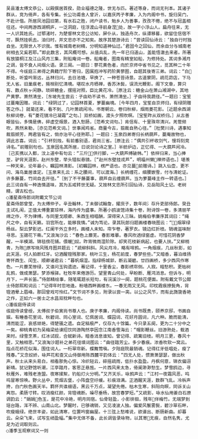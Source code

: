<!-- { "loadSidebar": true } -->
    吴县潘太傅文恭公，以殿撰居首揆，勋业福德之隆，世无与匹。著述等身，而词无刊本。其诸子群从，竞为倚声，各有专集。长公功甫舍人曾沂，以嘉庆丙子孝廉，入为内阁中书，旋归吴门，不赴计偕。所居凤池园旧第，有水石之胜，闭户读书，勉乡人为善事，孜孜不倦，绝不与冠盖相往还。中间两游西湖桐庐，一泛洞庭，往浮渡山寻前身涅处，故一字小浮山人。扁舟往来，无一人识其姓氏。过鄂渚时，为楚督林文忠公访知，屏仆从，独造舟次，纵谭移晷，欲留住信宿不可，飘然挂帆去。洎归时，并文忠亦不之知矣。故序其楚游诗云：“尝读回仙诗云：‘独自行时独自坐。无限世人不识我。惟有城南老树精，分明知道神仙过。’君固今之回仙，而余自分与城南老树相去又奚若耶。”即此数言，其风概可想。从值兵乱，先一年已归道山，盖能悟澈去来者。所著有放猿桐江及江山风月三集，附船庵词一卷。船庵者，图南有精室如船，为修持处。其词多湘月之调，皆不食人间烟火语。录三阕。一题曰：蓼花黄色者，向於京师中省书见之，觅其种二十年不得。今绂庭三弟得之典籍厅阶下寄归，因属抱冲写药阶黄蓼图，自题其後寄三弟。词云：“白断处，听蛩吟渐远，丛林归兴。去日池塘，早换了、一种苍苔诗景。古道蒙阴，疏花茆店，下马无人省。旧巢痕老，掖桓别忆清境。堪叹水月栖禅，香苏沐鬓，误流光鞭影。阁下文章，算只有、数点秋ヶ闲静。琐碎糖金，摆摇对照，臣比黄花冷。［原注云：糖金山在萧山湘湖中，其地产黄蓼。萧然清坐，［东坡先生尝云：子由劝不读书，萧然清坐。］子由待我蔬径。”一题曰：宝笙过蔓庵因赠。词云：“绿阴过了，记园林首夏，萝蔓幽境。［今年四月，宝笙自京师归，有绿阴赠答之作。］就菊还来，看不到、几叶萧疏闲冷。书寄朝云，卷归秋柳，烟雨菱花影。［近题余西湖秋柳词卷，有“菱花镜冷已凝霜”之句。］双桥如画，渡头夕照吹暝。［宝笙昨从双桥归。］从古善眼皆仙，多情是佛，碎虚空烟景。酒入愁肠，［范希文词句。］肯信有、十里珠帘清兴。羌管频吹，燕然未勒，［亦见范希文词。］世事闻鸡省。商量今古，翦裁自熟心径。”［杜樊川诗，遇事知裁翦撷芳，两君皆有之，倘亦治平心径熟耶。］一题曰：玉泉四弟寄归长柄葫芦，蔓庵故物也，调此志喜。词云：“引杯刻烛，有前番别语，君尚三省。［原注云：“偶共引杯收剑气，慢将刻竞诗名。”前赠别句也。玉泉因名其所居，曰说剑论诗之室。］半舫炉边，正忆得、一大葫芦闲冷。［己亥携以入都，汶上道中有句云：“三斤供行脚，一大葫芦缚破帏。”］依样归来，当心捧至，驴背天涯影。赵州东壁，举头错拟悬镜。［“赵州东壁挂戎芦”，明福州懒禅师语也。］堪羡一种天亲，论年最小，瞩园林清影。［初瞩园林，楞严语也。亦见蔓前赠诗。］跳入仙壶，更不问、海鸟巢居谁定。［玉泉来扎云：系之腰间，可以渡海。］长柄缠花，细腰嵌雪，付与清蛇证。许多藤蔓，竹间自去开径。”［到了不干藤蔓事，葫芦自云缠葫芦。当为萝蔓峰主作一转语也。］此三词自有一种逸情道味，其为五戒转世无疑。又按林文忠所引回仙诗，见岳阳风土记。老树精，谓古松也。
    ○潘星斋侍郎词附戴文节公词
    星斋侍郎曾莹，为太傅仲子。辛丑翰林，丁未御试翰詹，擢庶子，数年间氵存升吏部侍郎。癸丑主试礼闱，正值太傅重宴琼林，海内传为盛事。所著小鸥波馆诗集十卷，附诗馀一卷，多清丽芊绵之作，不为律缚。与同里戈顺卿、朱酉生相唱酬，深得宋人三昧。姚梅伯孝廉序其词曰：“绳尺之中，自有天籁。羽宫所在，能移我情。”诚为笃论。录其阮郎归题画楼春晓图云：“烟翠绿杨丝。梨云梦影迟。红阑干外立多时。画楼人未知。帘乍卷，著罗衣。镜边红折枝。销魂滋味耐寻思。玉骢花下嘶。”又浪淘沙云：“春色上蘼芜。春影难摹。春风吹透绿窗虚。可惜花阴香梦醒，一半模湖。锦毯傍花铺。偎暖奴。昨宵微雨湿阶除。却笑花枝新病起，也要人扶。”又柳梢青，为陈原写晓风残月图并题云：“疏柳斜斜。风尖月冷，略有啼鸦。一角烟痕，几丝秋影，如此天涯。何人拍断红牙。记酒醒镫残那家。桃叶三生，杨花前度，春梦些些。”又暗香，暮泊维扬寄怀酉生、闰生、顺卿诸君云：“暮帆烟湿。指绿杨城郭，断云凝碧。廿四画桥，多少西风作寒色。一片蘼芜惨绿，又谁问玉钩遗迹。蓦记得，十里香尘，春影绣帘侧。人寂。暗愁积。更枯树乱鸦，做成萧瑟。梦添堠驿。杜牧年来倦游历。望里青山何处，早盼断、雁鸿消息。但诉与，明月下，一声长笛。”侍郎精绘事，随笔辄题长短句，有浣溪沙一阕，题桃花便面。附有戴文节公醇士侍郎熙和词云：“记得年时忽地逢。粉墙西畔画楼东。一春无雨又无风。印枕霞痕撩鬓角，背镫酒晕上眉峰。那回曾戏可怜红。”文节词不多见，附录以尝一脔。以公之风节，而有此旖旎香艳之作，正如六一居士之水昌双枕畔句也。
    ○潘绂庭侍读词
    绂庭侍读曾绶，太傅叔子伯寅尚书尊人也。庚子孝廉，内阁侍读。尚书既贵，颐养京邸，书画自娱。有睡香花室词、秋碧词、同心室词、忆佩居词、蝶园词、花好月圆词，凡六种。脆而能清，清而能涩，哀感顽艳，得楚骚之遗。自定稿极严，仅存九十馀篇。今只录五阕，更为二十分中之一矣。柳桃青初为吴梅梁给谏招饮同游陶然亭因念江南香雪海云：“帽影鞭丝。旧游熟处，载酒来时。绿雪烹茶，红冰试砚，合赋新诗。暗香消息谁知。曾记得、疏篱旧枝。明月三更，春风十里，又触相思。”又浪淘沙题补之弟花径填词图云：“曲径踏芳尘。多少春痕。浓香吹软一窝云。指点花桥花似海，围住词人。一桁翠帘新。蝶舞莺嗔。夕阳庭院最销魂。记得红牙低唱处，瘦了残春。”又念奴娇，咏芦花和查又山侍御用陈西麓平韵体云：“四无人处，惯萧萧瑟瑟，做出秋声。秋士从来头易白，相看那免心惊。冷织轻云，碎摇疏雨，低扑水盈盈。丹枫何意，锦衣偏诩新晴。犹记野馆听潮，江亭踏月，客思正悬旌。一片西风来太急，倚阑渺渺愁生。梦雪鸥边，寻秋雁外，难残老渔盟。夜寒揉絮，钓船灯火分明。”又齐天乐，咏鸦声云：“江村一夜霜风恶，呜呜冒寒惊唤。野火丛中，荒烟古堡，小阵盘空纡缓。衫痕泪满。正酒醒天涯，数群飞乱。冷柝声搀，白门秋色画天半。羁怀共谁细语，黑云千万点，凝望先倦。枯木生寒，斜阳向暝，同诉关山离怨。柔肠寸转。叹消瘦红颜，背镫魂断。噪尽垂杨，故宫春梦短。”又疏影，咏水仙用姜白石原调韵云：“娟娟色玉，是花中冷艳，明月同宿。仙骨轻盈，小影徘徊，残年伴梅竹。无端梦到瑶台路，浑不辨、山南山北。梦醒时，已够魂销，又见凌波人独。偏爱风鬟雾鬓，碧沙翠石畔，吹瘦蛾绿。绝世丰姿，如此清寒，位置吟窗幽屋。十三弦上愁难说，欲谱出、断肠新曲。却暮云。朵朵飞来，试写生绡盈幅。”集中无体不备，此长调皆录咏物，以其寄无痕，自然名隽，尤足为近词取则云。
    ○潘季玉观察词又一则
